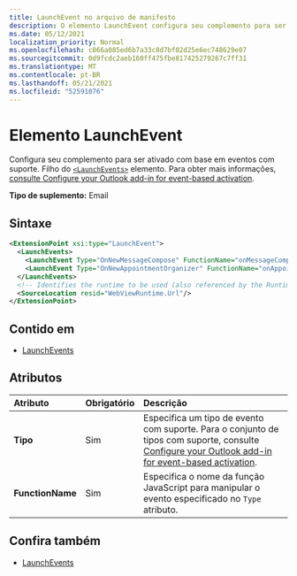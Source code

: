 ```yaml
---
title: LaunchEvent no arquivo de manifesto
description: O elemento LaunchEvent configura seu complemento para ser ativado com base em eventos suportados.
ms.date: 05/12/2021
localization_priority: Normal
ms.openlocfilehash: c866a085ed6b7a33c8d7bf02d25e6ec748629e07
ms.sourcegitcommit: 0d9fcdc2aeb160ff475fbe817425279267c7ff31
ms.translationtype: MT
ms.contentlocale: pt-BR
ms.lasthandoff: 05/21/2021
ms.locfileid: "52591076"
---
```

# <a name="launchevent-element"></a>Elemento LaunchEvent

Configura seu complemento para ser ativado com base em eventos com suporte. Filho do [`<LaunchEvents>`](launchevents.md) elemento. Para obter mais informações, [consulte Configure your Outlook add-in for event-based activation](../../outlook/autolaunch.md).

**Tipo de suplemento:** Email

## <a name="syntax"></a>Sintaxe

```XML
<ExtensionPoint xsi:type="LaunchEvent">
  <LaunchEvents>
    <LaunchEvent Type="OnNewMessageCompose" FunctionName="onMessageComposeHandler"/>
    <LaunchEvent Type="OnNewAppointmentOrganizer" FunctionName="onAppointmentComposeHandler"/>
  </LaunchEvents>
  <!-- Identifies the runtime to be used (also referenced by the Runtime element). -->
  <SourceLocation resid="WebViewRuntime.Url"/>
</ExtensionPoint>
```

## <a name="contained-in"></a>Contido em

- [LaunchEvents](launchevents.md)

## <a name="attributes"></a>Atributos

|  Atributo  |  Obrigatório  |  Descrição  |
|:-----|:-----|:-----|
|  **Tipo**  |  Sim  | Especifica um tipo de evento com suporte. Para o conjunto de tipos com suporte, consulte [Configure your Outlook add-in for event-based activation](../../outlook/autolaunch.md#supported-events). |
|  **FunctionName**  |  Sim  | Especifica o nome da função JavaScript para manipular o evento especificado no `Type` atributo. |

## <a name="see-also"></a>Confira também

- [LaunchEvents](launchevents.md)
